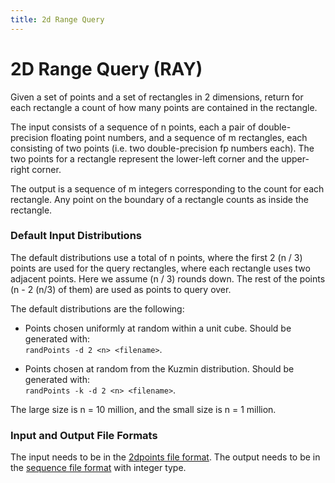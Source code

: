```yaml
---
title: 2d Range Query
---
```


# 2D Range Query (RAY)

Given a set of points and a set of rectangles in 2 dimensions, return
for each rectangle  a count of how many points are contained in the
rectangle.

The input consists of a sequence of n points, each a pair of
double-precision floating point numbers, and a sequence of m rectangles,
each consisting of two points (i.e. two double-precision fp numbers
each).  The two points for a rectangle represent the lower-left corner
and the upper-right corner.

The output is a sequence of m integers corresponding to the count for
each rectangle.   Any point on the boundary of a rectangle counts as
inside the rectangle.

### Default Input Distributions

The default distributions use a total of n points, where the first 2
(n / 3) points are used for the query rectangles, where each rectangle
uses two adjacent points.  Here we assume (n / 3) rounds down.  The
rest of the points (n - 2 (n/3) of them) are used as points to query
over.

The default distributions are the following:

- Points chosen uniformly at random within a unit cube.
Should be 
generated with:  
`randPoints -d 2 <n> <filename>`.

- Points chosen at random from the Kuzmin distribution.   Should be 
generated with:  
`randPoints -k -d 2 <n> <filename>`.

The large size is n = 10 million, and the small size is n = 1 million.


### Input and Output File Formats


The input needs to be in the [2dpoints file format](../fileFormats/geometry.html#points).
The output needs to be in the
[sequence file format](../fileFormats/sequence.html) with integer type.
